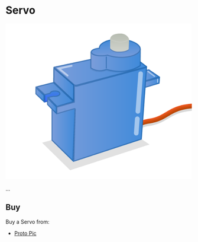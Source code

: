 # Servo

![Servo](servo.png)

...

## Buy

Buy a Servo from:

- [Proto Pic](http://proto-pic.co.uk/analogue-9-gram-servo/)
